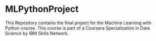 # MLPythonProject

This Repository contains the final project for the Machine Learning with Python course. This course is part of a Coursera Specialization in Data Science by IBM Skills Network.
